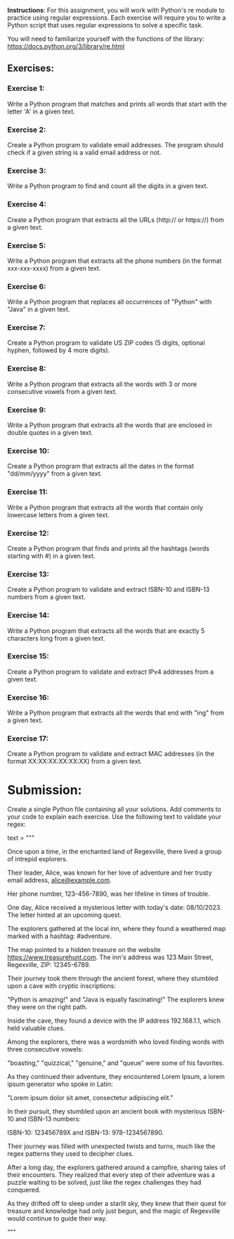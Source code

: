 **Instructions**: For this assignment, you will work with Python's re module to practice using regular expressions. Each exercise will require you to write a Python script that uses regular expressions to solve a specific task.


You will need to familiarize yourself with the functions of the library: https://docs.python.org/3/library/re.html

## Exercises:

### Exercise 1: 
Write a Python program that matches and prints all words that start with the letter 'A' in a given text.

### Exercise 2: 
Create a Python program to validate email addresses. The program should check if a given string is a valid email address or not.

### Exercise 3: 
Write a Python program to find and count all the digits in a given text.

### Exercise 4: 
Create a Python program that extracts all the URLs (http:// or https://) from a given text.

### Exercise 5: 
Write a Python program that extracts all the phone numbers (in the format xxx-xxx-xxxx) from a given text.

### Exercise 6: 
Write a Python program that replaces all occurrences of "Python" with "Java" in a given text.

### Exercise 7: 
Create a Python program to validate US ZIP codes (5 digits, optional hyphen, followed by 4 more digits).

### Exercise 8: 
Write a Python program that extracts all the words with 3 or more consecutive vowels from a given text.

### Exercise 9: 
Write a Python program that extracts all the words that are enclosed in double quotes in a given text.

### Exercise 10: 
Create a Python program that extracts all the dates in the format "dd/mm/yyyy" from a given text.

### Exercise 11: 
Write a Python program that extracts all the words that contain only lowercase letters from a given text.

### Exercise 12: 
Create a Python program that finds and prints all the hashtags (words starting with #) in a given text.

### Exercise 13: 
Create a Python program to validate and extract ISBN-10 and ISBN-13 numbers from a given text.

### Exercise 14: 
Write a Python program that extracts all the words that are exactly 5 characters long from a given text.

### Exercise 15: 
Create a Python program to validate and extract IPv4 addresses from a given text.

### Exercise 16: 
Write a Python program that extracts all the words that end with "ing" from a given text.

### Exercise 17: 
Create a Python program to validate and extract MAC addresses (in the format XX:XX:XX:XX:XX:XX) from a given text.

# Submission:

Create a single Python file containing all your solutions.
Add comments to your code to explain each exercise.
Use the following text to validate your regex:

text = """

Once upon a time, in the enchanted land of Regexville, there lived a group of intrepid explorers.

Their leader, Alice, was known for her love of adventure and her trusty email address, alice@example.com.

Her phone number, 123-456-7890, was her lifeline in times of trouble.

One day, Alice received a mysterious letter with today's date: 08/10/2023. The letter hinted at an upcoming quest.



The explorers gathered at the local inn, where they found a weathered map marked with a hashtag: #adventure.

The map pointed to a hidden treasure on the website https://www.treasurehunt.com. The inn's address was 123 Main Street, Regexville, ZIP: 12345-6789.



Their journey took them through the ancient forest, where they stumbled upon a cave with cryptic inscriptions:

"Python is amazing!" and "Java is equally fascinating!" The explorers knew they were on the right path.

Inside the cave, they found a device with the IP address 192.168.1.1, which held valuable clues.



Among the explorers, there was a wordsmith who loved finding words with three consecutive vowels:

"boasting," "quizzical," "genuine," and "queue" were some of his favorites.



As they continued their adventure, they encountered Lorem Ipsum, a lorem ipsum generator who spoke in Latin:

"Lorem ipsum dolor sit amet, consectetur adipiscing elit."



In their pursuit, they stumbled upon an ancient book with mysterious ISBN-10 and ISBN-13 numbers:

ISBN-10: 123456789X and ISBN-13: 978-1234567890.



Their journey was filled with unexpected twists and turns, much like the regex patterns they used to decipher clues.



After a long day, the explorers gathered around a campfire, sharing tales of their encounters. They realized that every step of their adventure was a puzzle waiting to be solved, just like the regex challenges they had conquered.



As they drifted off to sleep under a starlit sky, they knew that their quest for treasure and knowledge had only just begun, and the magic of Regexville would continue to guide their way.

"""